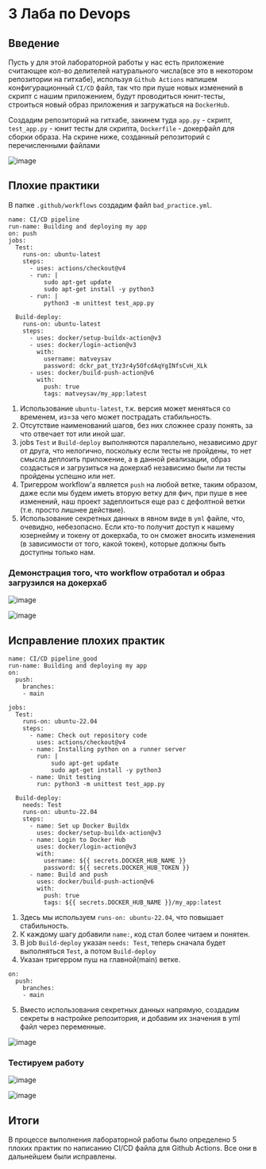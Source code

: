# 3 Лаба по Devops

## Введение

Пусть у для этой лабораторной работы у нас есть приложение считающее кол-во делителей натурального числа(все это в некотором репозитории на гитхабе), используя `Github Actions` напишем конфигурационный `CI/CD` файл, так что при пуше новых изменений в скрипт с нашим приложением, будут проводиться юнит-тесты, строиться новый образ приложения и загружаться на `DockerHub`. 

Создадим репозиторий на гитхабе, закинем туда `app.py` - скрипт, `test_app.py` - юнит тесты для скрипта, `Dockerfile` - докерфайл для сборки образа. На скрине ниже, созданный репозиторий с перечисленными файлами

![image](https://github.com/user-attachments/assets/80ae51cb-7b91-4160-8c6f-24bc5a7f95a2)

## Плохие практики 

В папке `.github/workflows` создадим файл `bad_practice.yml`.

```
name: CI/CD pipeline
run-name: Building and deploying my app
on: push
jobs:
  Test:
    runs-on: ubuntu-latest
    steps:
      - uses: actions/checkout@v4
      - run: |
          sudo apt-get update
          sudo apt-get install -y python3
      - run: |
          python3 -m unittest test_app.py
          
  Build-deploy:
    runs-on: ubuntu-latest
    steps:
      - uses: docker/setup-buildx-action@v3
      - uses: docker/login-action@v3
        with:
          username: matveysav
          password: dckr_pat_tYz3r4y5OfcdAqYgINfsCvH_XLk
      - uses: docker/build-push-action@v6
        with:
          push: true
          tags: matveysav/my_app:latest
```

1. Использование `ubuntu-latest`, т.к. версия может меняться со временем, из=за чего может пострадать стабильность.
2. Отсутствие наименований шагов, без них сложнее сразу понять, за что отвечает тот или иной шаг. 
3. jobs `Test` и `Build-deploy` выполняются параллельно, независимо друг от друга, что нелогично, поскольку если тесты не пройдены, то нет смысла деплоить приложение, а в данной реализации, образ создасться и загрузиться на докерхаб независимо были ли тесты пройдены успешно или нет.
4. Тригерром workflow'а является `push` на любой ветке, таким образом, даже если мы будем иметь вторую ветку для фич, при пуше в нее изменений, наш проект задеплоиться еще раз с дефолтной ветки (т.е. просто лишнее действие).
5. Использование секретных данных в явном виде в `yml` файле, что, очевидно, небезопасно. Если кто-то получит доступ к нашему юзернейму и токену от докерхаба, то он сможет вносить изменения (в зависимости от того, какой токен), которые должны быть доступны только нам.

### Демонстрация того, что workflow отработал и образ загрузился на докерхаб

![image](https://github.com/user-attachments/assets/395ab8bf-8d15-44c8-b3aa-0e27697d4ceb)

![image](https://github.com/user-attachments/assets/08a2805b-fb3b-41e1-9c9c-ef711f99febe)

## Исправление плохих практик

```
name: CI/CD pipeline_good
run-name: Building and deploying my app
on: 
  push:
    branches:
    - main
    
jobs:
  Test:
    runs-on: ubuntu-22.04
    steps:
      - name: Check out repository code 
        uses: actions/checkout@v4
      - name: Installing python on a runner server
        run: |
            sudo apt-get update
            sudo apt-get install -y python3
      - name: Unit testing
        run: python3 -m unittest test_app.py
          
  Build-deploy:
    needs: Test
    runs-on: ubuntu-22.04
    steps:
      - name: Set up Docker Buildx
        uses: docker/setup-buildx-action@v3
      - name: Login to Docker Hub
        uses: docker/login-action@v3
        with:
          username: ${{ secrets.DOCKER_HUB_NAME }}
          password: ${{ secrets.DOCKER_HUB_TOKEN }}
      - name: Build and push
        uses: docker/build-push-action@v6
        with:
          push: true
          tags: ${{ secrets.DOCKER_HUB_NAME }}/my_app:latest
```

1. Здесь мы используем `runs-on: ubuntu-22.04`, что повышает стабильность.
2. К каждому шагу добавили `name:`, код стал более читаем и понятен.
3. В job `Build-deploy` указан `needs: Test`, теперь сначала будет выполняться `Test`, а потом `Build-deploy`
4. Указан тригерром пуш на главной(main) ветке.
```
on: 
  push:
    branches:
    - main
```
5. Вместо использования секретных данных напрямую, создадим секреты в настройке репозитория, и добавим их значения в yml файл через переменные.

![image](https://github.com/user-attachments/assets/4239e6a6-74a3-4265-8fe4-afb32e0cf753)

### Тестируем работу

![image](https://github.com/user-attachments/assets/240c4e29-f2b8-4424-9e30-9f466c22717b)

![image](https://github.com/user-attachments/assets/621e989f-94d0-444e-a088-d7d0c2c6f995)

## Итоги

В процессе выполнения лабораторной работы было определено 5 плохих практик по написанию CI/CD файла для Github Actions. Все они в дальнейшем были исправлены.
